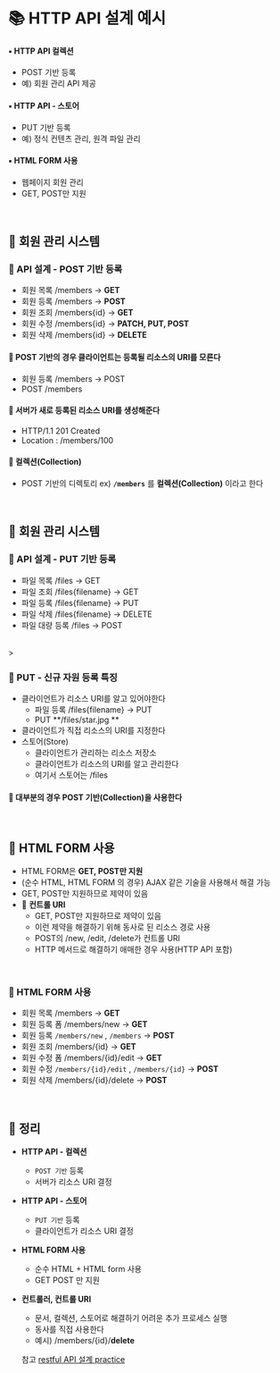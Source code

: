 # 📚 HTTP API 설계 예시
#### ▪️ HTTP API 컬렉션
- POST 기반 등록
- 예) 회원 관리 API 제공

#### ▪️ HTTP API - 스토어
- PUT 기반 등록
- 예) 정식 컨텐츠 관리, 원격 파일 관리

#### ▪️ HTML FORM 사용
- 웹페이지 회원 관리
- GET, POST만 지원

<br>

## 🔎 회원 관리 시스템
### 📌 API 설계 - POST 기반 등록 
- 회원 목록 /members → **GET**
- 회원 등록 /members → **POST**
- 회원 조회 /members{id} → **GET**
- 회원 수정 /members{id} → **PATCH, PUT, POST**
- 회원 삭제 /members{id} → **DELETE**

#### 🌟 POST 기반의 경우 클라이언트는 등록될 리소스의 URI를 모른다
- 회원 등록 /members → POST
- POST /members
#### 🌟 서버가 새로 등록된 리소스 URI를 생성해준다
- HTTP/1.1 201 Created
- Location : /members/100
#### 🌟 컬렉션(Collection)
  - POST 기반의 디렉토리 ex) **`/members`** 를 **컬렉션(Collection)** 이라고 한다

<br>

## 🔎 회원 관리 시스템
### 📌 API 설계 - PUT 기반 등록 
- 파일 목록 /files → GET
- 파일 조회 /files{filename} → GET
- 파일 등록 /files{filename} → PUT
- 파일 삭제 /files{filename} → DELETE
- 파일 대량 등록 /files → POST

<br>>


### 📌 PUT - 신규 자원 등록 특징
- 클라이언트가 리소스 URI를 알고 있어야한다
  - 파일 등록 /files{filename} → PUT
  - PUT **/files/star.jpg **
- 클라이언트가 직접 리소스의 URI를 지정한다
- 스토어(Store)
  - 클라이언트가 관리하는 리소스 저장소
  - 클라이언트가 리소스의 URI를 알고 관리한다
  - 여기서 스토어는 /files
#### 🌟 대부분의 경우 POST 기반(Collection)을 사용한다

<br>

## 🔎 HTML FORM 사용
- HTML FORM은 **GET, POST만 지원** 
- (순수 HTML, HTML FORM 의 경우) AJAX 같은 기술을 사용해서 해결 가능 
- GET, POST만 지원하므로 제약이 있음
- 🌟 **컨트롤 URI**
  -  GET, POST만 지원하므로 제약이 있음
  -  이런 제약을 해결하기 위해 동사로 된 리소스 경로 사용 
  -  POST의 /new, /edit, /delete가 컨트롤 URI
  -  HTTP 메서드로 해결하기 애매한 경우 사용(HTTP API 포함)


<br>

### 📌 HTML FORM 사용
- 회원 목록 /members → **GET**
- 회원 등록 폼 /members/new → **GET**
- 회원 등록 `/members/new` , `/members` → **POST**
- 회원 조회 /members/{id} → **GET**
- 회원 수정 폼 /members/{id}/edit → **GET**
- 회원 수정 `/members/{id}/edit` , `/members/{id}` → **POST**
- 회원 삭제 /members/{id}/delete → **POST**

<br>

## 🔎 정리
- **HTTP API - 컬렉션**
    - `POST 기반` 등록
    - 서버가 리소스 URI 결정
-  **HTTP API - 스토어**
    - `PUT 기반` 등록
    - 클라이언트가 리소스 URI 결정
- **HTML FORM 사용**
    - 순수 HTML + HTML form 사용
    - GET POST 만 지원 
- **컨트롤러, 컨트롤 URI**
    - 문서, 컬렉션, 스토어로 해결하기 어려운 추가 프로세스 실행
    - 동사를 직접 사용한다
    - 예시) /members/{id}/**delete**   
  
  참고 [restful API 설계 practice](https://restfulapi.net/resource-naming)

